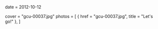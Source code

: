 
date = 2012-10-12


cover = "gcu-00037.jpg"
photos = [
{ href = "gcu-00037.jpg", title = "Let's go!" },
]
